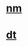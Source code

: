 # [nm]([https://taro.s-ul.eu/ksk2ZWJa](https://taro.s-ul.eu/FxuSoRWF))
# [dt]([https://taro.s-ul.eu/pOCLBLE6](https://taro.s-ul.eu/szcrskOs))
